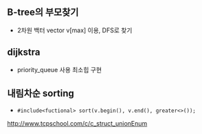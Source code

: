 ## B-tree의 부모찾기

* 2차원 백터 vector<int> v[max] 이용, DFS로 찾기

## dijkstra
  
* priority_queue 사용 최소힙 구현

## 내림차순 sorting

* ```#include<fuctional> sort(v.begin(), v.end(), greater<>());```

http://www.tcpschool.com/c/c_struct_unionEnum